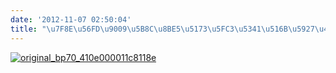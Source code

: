 ```yaml
---
date: '2012-11-07 02:50:04'
title: "\u7F8E\u56FD\u9009\u5B8C\u8BE5\u5173\u5FC3\u5341\u516B\u5927\u4E86"
---
```


[![](/content/images/uploads/2012/11/original_bp70_410e000011c8118e-300x257.jpeg "original_bp70_410e000011c8118e")](/content/images/uploads/2012/11/original_bp70_410e000011c8118e.jpeg)


